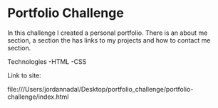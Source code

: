 # Portfolio Challenge

In this challenge I created a personal portfolio. There is an about me section, a section the has links to my projects and how to contact me section.

Technologies 
    -HTML
    -CSS
    
Link to site:

file:///Users/jordannadal/Desktop/portfolio_challenge/portfolio-challenge/index.html
